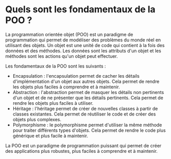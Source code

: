# Quels sont les fondamentaux de la POO ?   

La programmation orientée objet (POO) est un paradigme de programmation qui permet de modéliser des problèmes du monde
réel en utilisant des objets. Un objet est une unité de code qui contient à la fois des données et des méthodes. 
Les données sont les attributs d'un objet et les méthodes sont les actions qu'un objet peut effectuer.

Les fondamentaux de la POO sont les suivants :

- Encapsulation : l'encapsulation permet de cacher les détails d'implémentation d'un objet aux autres objets.
  Cela permet de rendre les objets plus faciles à comprendre et à maintenir.   
- Abstraction : l'abstraction permet de masquer les détails non pertinents d'un objet et de ne présenter que les détails 
  pertinents. Cela permet de rendre les objets plus faciles à utiliser.  
- Héritage : l'héritage permet de créer de nouvelles classes à partir de classes existantes. Cela permet de réutiliser 
  le code et de créer des objets plus complexes.
- Polymorphisme : le polymorphisme permet d'utiliser la même méthode pour traiter différents types d'objets. Cela permet 
 de rendre le code plus générique et plus facile à maintenir.

La POO est un paradigme de programmation puissant qui permet de créer des applications plus robustes, plus faciles 
à comprendre et à maintenir.
